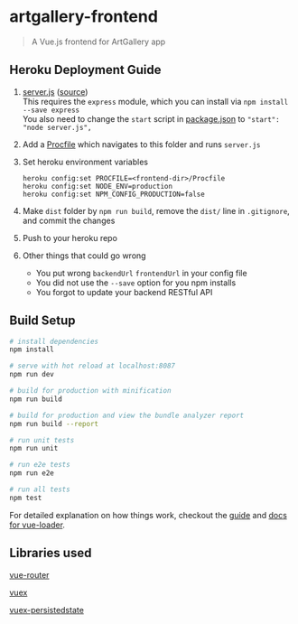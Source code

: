 # artgallery-frontend

> A Vue.js frontend for ArtGallery app

## Heroku Deployment Guide

1. [server.js](./server.js) ([source](https://github.com/McGill-ECSE321-Fall2019/project-group-16/blob/master/tutoringsystem-frontend/server.js)) <br>
This requires the `express` module, which you can install via `npm install --save express` <br>
You also need to change the `start` script in [package.json](./server.js) to `"start": "node server.js",`

2. Add a [Procfile](./Procfile) which navigates to this folder and runs `server.js`

3. Set heroku environment variables <br>
    ```
    heroku config:set PROCFILE=<frontend-dir>/Procfile
    heroku config:set NODE_ENV=production
    heroku config:set NPM_CONFIG_PRODUCTION=false
    ```

4. Make `dist` folder by `npm run build`, remove the `dist/` line in `.gitignore`, and commit the changes

5. Push to your heroku repo

6. Other things that could go wrong
    - You put wrong `backendUrl` `frontendUrl` in your config file
    - You did not use the `--save` option for you npm installs
    - You forgot to update your backend RESTful API

## Build Setup

``` bash
# install dependencies
npm install

# serve with hot reload at localhost:8087
npm run dev

# build for production with minification
npm run build

# build for production and view the bundle analyzer report
npm run build --report

# run unit tests
npm run unit

# run e2e tests
npm run e2e

# run all tests
npm test
```

For detailed explanation on how things work, checkout the [guide](http://vuejs-templates.github.io/webpack/) and [docs for vue-loader](http://vuejs.github.io/vue-loader).

## Libraries used 
[vue-router](https://router.vuejs.org/)

[vuex](https://vuex.vuejs.org/)

[vuex-persistedstate](https://github.com/robinvdvleuten/vuex-persistedstate)
